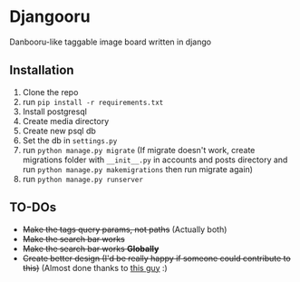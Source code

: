 # Djangooru
Danbooru-like taggable image board written in django

## Installation
1. Clone the repo
2. run `pip install -r requirements.txt` 
3. Install postgresql
4. Create media directory
5. Create new psql db
6. Set the db in `settings.py`
7. run `python manage.py migrate` (If migrate doesn't work, create migrations folder with `__init__.py` in accounts and posts directory and run `python manage.py makemigrations` then run migrate again)
8. run `python manage.py runserver`

## TO-DOs
- ~~Make the tags query params, not paths~~ (Actually both)
- ~~Make the search bar works~~
- ~~Make the search bar works __Globally__~~
- ~~Create better design (I'd be really happy if someone could contribute to this)~~ (Almost done thanks to [this guy](https://github.com/DaNoobBoii]) :)
